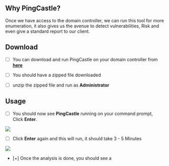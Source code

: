 ## **Why PingCastle?**

Once we have access to the domain controller, we can run this tool for more enumeration, it also gives us the avenue to detect vulnerabilities, Risk and even give a standard report to our client.



## **Download**

- [ ] You can download and run PingCastle on your domain controller from **[here](https://www.pingcastle.com/download/)**
- [ ] You should have a zipped file downloaded
- [ ] unzip the zipped file and run as **Administrator**


## **Usage**

- [ ] You should now see **PingCastle** running on your command prompt, Click **Enter**.


![](https://i.imgur.com/o3hWOXF.png)



- [ ] Click **Enter** again and this will run, it should take 3 - 5 Minutes

![](https://i.imgur.com/oagPsqw.png)


- [+] Once the analysis is done, you should see a   